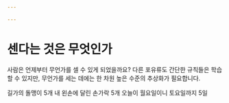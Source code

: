 ```yaml
---

---
```


# 센다는 것은 무엇인가

사람은 언제부터 무언가를 셀 수 있게 되었을까요? 다른 포유류도 간단한 규칙들은 학습할 수 있지만, 무언가를 세는 데에는 한 차원 높은 수준의 추상화가 필요합니다. 

길가의 돌맹이 5개
내 왼손에 달린 손가락 5개
오늘이 월요일이니 토요일까지 5일 
<!--stackedit_data:
eyJoaXN0b3J5IjpbOTg5NzIxOTY4XX0=
-->